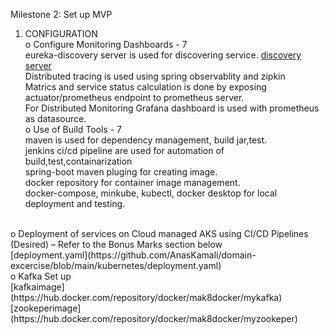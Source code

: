 Milestone 2: Set up MVP<br/>
1.	CONFIGURATION<br/>
o	Configure Monitoring Dashboards - 7<br/>
eureka-discovery server is used for discovering service.
[discovery server](https://github.com/AnasKamali/domain-excercise/tree/main/discovery-server) <br/>
Distributed tracing is used using spring observablity and zipkin <br/>
Matrics and service status calculation is done by exposing actuator/prometheus endpoint to prometheus server. <br/>
For Distributed Monitoring Grafana dashboard is used with prometheus as datasource. <br/>
o	Use of Build Tools - 7 <br/>
maven is used for dependency management, build jar,test. <br/>
jenkins ci/cd pipeline are used for automation of build,test,containarization <br/>
spring-boot maven pluging for creating image. <br/>
docker repository for container image management. <br/>
docker-compose, minkube, kubectl, docker desktop for local deployment and testing. <br/>
<br/>
o	Deployment of services on Cloud managed AKS using CI/CD Pipelines (Desired) – Refer to the Bonus Marks section below<br/>
[deployment.yaml](https://github.com/AnasKamali/domain-excercise/blob/main/kubernetes/deployment.yaml)
<br/>
o	Kafka Set up<br/>
[kafkaimage](https://hub.docker.com/repository/docker/mak8docker/mykafka)<br/>
[zookeperimage](https://hub.docker.com/repository/docker/mak8docker/myzookeper)
<br/>
<br/>

